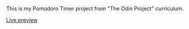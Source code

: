 This is my Pomodoro Timer project from "The Odin Project" curriculum.

[Live preview](https://areebaishtiaq.github.io/)

